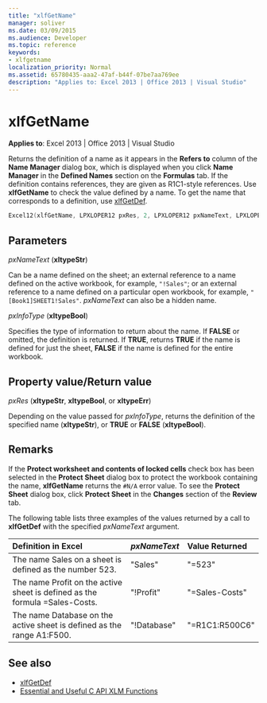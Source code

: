 ```yaml
---
title: "xlfGetName"
manager: soliver
ms.date: 03/09/2015
ms.audience: Developer
ms.topic: reference
keywords:
- xlfgetname 
localization_priority: Normal
ms.assetid: 65780435-aaa2-47af-b44f-07be7aa769ee
description: "Applies to: Excel 2013 | Office 2013 | Visual Studio"
---
```


# xlfGetName

**Applies to**: Excel 2013 | Office 2013 | Visual Studio 
  
Returns the definition of a name as it appears in the **Refers to** column of the **Name Manager** dialog box, which is displayed when you click **Name Manager** in the **Defined Names** section on the **Formulas** tab. If the definition contains references, they are given as R1C1-style references. Use **xlfGetName** to check the value defined by a name. To get the name that corresponds to a definition, use [xlfGetDef](xlfgetdef.md).
  
```cpp
Excel12(xlfGetName, LPXLOPER12 pxRes, 2, LPXLOPER12 pxNameText, LPXLOPER12 pxInfoType);
```

## Parameters

_pxNameText_ (**xltypeStr**)
  
Can be a name defined on the sheet; an external reference to a name defined on the active workbook, for example,  `"!Sales"`; or an external reference to a name defined on a particular open workbook, for example,  `"[Book1]SHEET1!Sales"`.  _pxNameText_ can also be a hidden name. 
  
_pxInfoType_ (**xltypeBool**)
  
Specifies the type of information to return about the name. If **FALSE** or omitted, the definition is returned. If **TRUE**, returns **TRUE** if the name is defined for just the sheet, **FALSE** if the name is defined for the entire workbook. 
  
## Property value/Return value

_pxRes_ (**xltypeStr**, **xltypeBool**, or **xltypeErr**)
  
Depending on the value passed for  _pxInfoType_, returns the definition of the specified name (**xltypeStr**), or **TRUE** or **FALSE** (**xltypeBool**).
  
## Remarks

If the **Protect worksheet and contents of locked cells** check box has been selected in the **Protect Sheet** dialog box to protect the workbook containing the name, **xlfGetName** returns the  `#N/A` error value. To see the **Protect Sheet** dialog box, click **Protect Sheet** in the **Changes** section of the **Review** tab. 
  
The following table lists three examples of the values returned by a call to **xlfGetDef** with the specified  _pxNameText_ argument. 
  
|**Definition in Excel**|**_pxNameText_**|**Value Returned**|
|:-----|:-----|:-----|
|The name Sales on a sheet is defined as the number 523.  <br/> |"Sales"  <br/> |"=523"  <br/> |
|The name Profit on the active sheet is defined as the formula =Sales-Costs.  <br/> |"!Profit"  <br/> |"=Sales-Costs"  <br/> |
|The name Database on the active sheet is defined as the range A1:F500.  <br/> |"!Database"  <br/> |"=R1C1:R500C6"  <br/> |
   
## See also

- [xlfGetDef](xlfgetdef.md)
- [Essential and Useful C API XLM Functions](essential-and-useful-c-api-xlm-functions.md)

